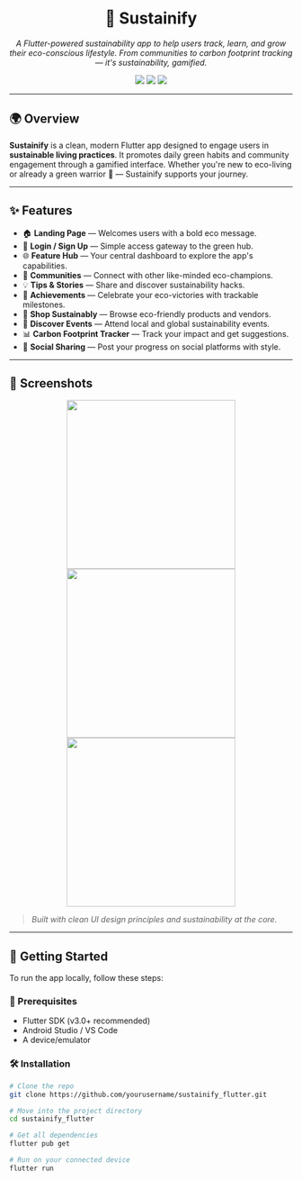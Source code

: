 <h1 align="center">🌱 Sustainify</h1>

<p align="center">
  <i>A Flutter-powered sustainability app to help users track, learn, and grow their eco-conscious lifestyle. From communities to carbon footprint tracking — it's sustainability, gamified.</i>
</p>

<p align="center">
  <img src="https://img.shields.io/badge/Flutter-%2302569B.svg?style=for-the-badge&logo=Flutter&logoColor=white"/>
  <img src="https://img.shields.io/badge/License-MIT-green?style=for-the-badge"/>
  <img src="https://img.shields.io/badge/Made%20with-%F0%9F%92%9A%20by%20Nature-blue?style=for-the-badge"/>
</p>

---

## 🌍 Overview

**Sustainify** is a clean, modern Flutter app designed to engage users in **sustainable living practices**. It promotes daily green habits and community engagement through a gamified interface. Whether you're new to eco-living or already a green warrior 🌿 — Sustainify supports your journey.

---

## ✨ Features

- 🏠 **Landing Page** — Welcomes users with a bold eco message.
- 👤 **Login / Sign Up** — Simple access gateway to the green hub.
- 🌐 **Feature Hub** — Your central dashboard to explore the app's capabilities.
- 🤝 **Communities** — Connect with other like-minded eco-champions.
- 💡 **Tips & Stories** — Share and discover sustainability hacks.
- 🌟 **Achievements** — Celebrate your eco-victories with trackable milestones.
- 🛒 **Shop Sustainably** — Browse eco-friendly products and vendors.
- 📅 **Discover Events** — Attend local and global sustainability events.
- 📊 **Carbon Footprint Tracker** — Track your impact and get suggestions.
- 📣 **Social Sharing** — Post your progress on social platforms with style.

---

## 📸 Screenshots

<p align="center">
  <img src="https://github.com/user-attachments/assets/803097db-d78f-42bd-b1dd-e4a616cfe857" width="300" />
  <img src="https://github.com/user-attachments/assets/cfc77ac5-d77d-4c85-bc36-82a623bf2a18" width="300" />
  <img src="https://github.com/user-attachments/assets/4c0a3fcd-90d1-4728-933e-63bc7bd25c17" width="300" />
</p>

> *Built with clean UI design principles and sustainability at the core.*

---

## 🚀 Getting Started

To run the app locally, follow these steps:

### 🔧 Prerequisites

- Flutter SDK (v3.0+ recommended)
- Android Studio / VS Code
- A device/emulator

### 🛠 Installation

```bash
# Clone the repo
git clone https://github.com/yourusername/sustainify_flutter.git

# Move into the project directory
cd sustainify_flutter

# Get all dependencies
flutter pub get

# Run on your connected device
flutter run


